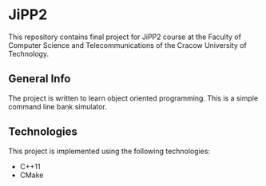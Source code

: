 # JiPP2
This repository contains final project for JiPP2 course at the Faculty of
Computer Science and Telecommunications of the Cracow University of Technology.

## General Info
The project is written to learn object oriented programming. This is a simple command line bank simulator.

## Technologies
This project is implemented using the following technologies:

- C++11
- CMake
